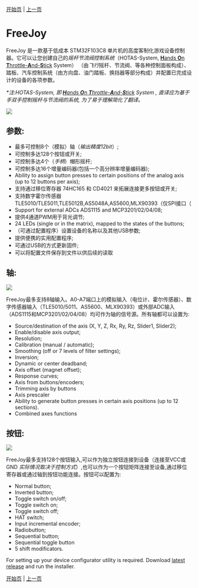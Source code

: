[开始页](../README.md) | [上一页](../README.md)

# FreeJoy

FreeJoy 是一款基于低成本 STM32F103C8 单片机的高度客制化游戏设备控制器。它可以让您创建自己的*摇杆节流阀控制系统*（HOTAS-System, [**H**ands **O**n **T**hrottle-**A**nd-**S**tick](https://en.wikipedia.org/wiki/HOTAS) System） （由*飞行*摇杆、节流阀、等各种控制面板构成）、踏板、汽车控制系统（由方向盘、油门踏板、换挡器等部分构成）并配置已完成设计的设备的各项参数。

*\*注:HOTAS-System, 即 [**H**ands **O**n **T**hrottle-**A**nd-**S**tick](https://en.wikipedia.org/wiki/HOTAS) System , 直译应为基于手双手控制摇杆与节流阀的系统, 为了易于理解简化了翻译。*

![](../images/main.png)

## 参数:

* 最多可控制8个（模拟）轴（*输出精度12bit*）;
* 可控制多达128个按钮或开关;
* 可控制多达4个（*手柄*）帽形摇杆;
* 可控制多达16个增量编码器(包括一个高分辨率增量编码器);
* Ability to assign button presses to certain positions of the analog axis (up to 12 buttons per axis);
* 支持通过移位寄存器 74HC165 和 CD4021 来拓展连接更多按钮或开关;
* 支持数字霍尔传感器 TLE5010/TLE5011,TLE5012B,AS5048A,AS5600,MLX90393（仅SPI接口（
* Support for external ADCs ADS1115 and MCP3201/02/04/08;
* 提供4通道PWM用于背光调节;
* 24 LEDs (single or in the matrix), mapped to the states of the buttons;
* （可通过配置程序）设置设备的名称以及其他USB参数;
* 提供便携的实用配置程序;
* 可通过USB的方式更新固件;
* 可以将配置文件保存到文件以供后续的读取

## 轴:

![](../images/A2.png)

FreeJoy最多支持8轴输入。A0-A7端口上的模拟输入（电位计、霍尔传感器）、数字传感器输入（TLE5010/5011、AS5600、MLX90393）或外部ADC输入（ADS1115和MCP3201/02/04/08）均可作为轴的信号源。所有轴都可以设置为:

* Source/destination of the axis (X, Y, Z, Rx, Ry, Rz, Slider1, Slider2);
* Enable/disable axis output;
* Resolution;
* Calibration (manual / automatic);
* Smoothing (off or 7 levels of filter settings);
* Inversion;
* Dynamic or center deadband;
* Axis offset (magnet offset);
* Response curves;
* Axis from buttons/encoders;
* Trimming axis by buttons
* Axis prescaler
* Ability to generate button presses in certain axis positions (up to 12 sections).
* Combined axes functions


## 按钮:

![](../images/B1.png)

FreeJoy最多支持128个按钮输入,可以作为独立按钮连接到设备（连接至VCC或GND *实际情况取决于控制方式*）,也可以作为一个按钮矩阵连接至设备,通过移位寄存器或通过轴到按钮功能连接。按钮可以配置为:

* Normal button;
* Inverted button;
* Toggle switch on/off;
* Toggle switch on;
* Toggle switch off;
* HAT switch;
* Input incremental encoder;
* Radiobutton;
* Sequential button;
* Sequential toggle button
* 5 shift modificators.


For setting up your device configurator utility is required. Download [latest release](https://github.com/FreeJoy-Team/FreeJoy/releases) and run the installer.

[开始页](../README.md) | [上一页](../README.md)

